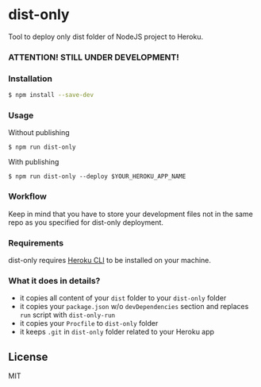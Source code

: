 # dist-only

Tool to deploy only dist folder of NodeJS project to Heroku.

### ATTENTION! STILL UNDER DEVELOPMENT!

### Installation
```sh
$ npm install --save-dev
```
### Usage
Without publishing
```
$ npm run dist-only
```
With publishing
```
$ npm run dist-only --deploy $YOUR_HEROKU_APP_NAME
```
### Workflow

Keep in mind that you have to store your development files not in the same repo as you specified for dist-only deployment.

### Requirements

dist-only requires [Heroku CLI](https://devcenter.heroku.com/articles/heroku-cli) to be installed on your machine.

### What it does in details?

* it copies all content of your `dist` folder to your `dist-only` folder
* it copies your `package.json` w/o `devDependencies` section and replaces `run` script with `dist-only-run`
* it copies your `Procfile` to `dist-only` folder
* it keeps `.git` in `dist-only` folder related to your Heroku app


License
----

MIT
